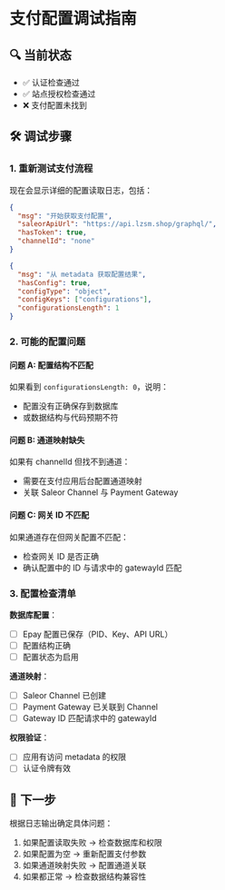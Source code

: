 # 支付配置调试指南

## 🔍 当前状态

- ✅ 认证检查通过
- ✅ 站点授权检查通过  
- ❌ 支付配置未找到

## 🛠 调试步骤

### 1. 重新测试支付流程
现在会显示详细的配置读取日志，包括：

```json
{
  "msg": "开始获取支付配置",
  "saleorApiUrl": "https://api.lzsm.shop/graphql/",
  "hasToken": true,
  "channelId": "none"
}

{
  "msg": "从 metadata 获取配置结果",
  "hasConfig": true,
  "configType": "object", 
  "configKeys": ["configurations"],
  "configurationsLength": 1
}
```

### 2. 可能的配置问题

#### 问题 A: 配置结构不匹配
如果看到 `configurationsLength: 0`，说明：
- 配置没有正确保存到数据库
- 或数据结构与代码预期不符

#### 问题 B: 通道映射缺失
如果有 channelId 但找不到通道：
- 需要在支付应用后台配置通道映射
- 关联 Saleor Channel 与 Payment Gateway

#### 问题 C: 网关 ID 不匹配
如果通道存在但网关配置不匹配：
- 检查网关 ID 是否正确
- 确认配置中的 ID 与请求中的 gatewayId 匹配

### 3. 配置检查清单

**数据库配置**：
- [ ] Epay 配置已保存（PID、Key、API URL）
- [ ] 配置结构正确
- [ ] 配置状态为启用

**通道映射**：
- [ ] Saleor Channel 已创建
- [ ] Payment Gateway 已关联到 Channel
- [ ] Gateway ID 匹配请求中的 gatewayId

**权限验证**：
- [ ] 应用有访问 metadata 的权限
- [ ] 认证令牌有效

## 🎯 下一步

根据日志输出确定具体问题：
1. 如果配置读取失败 → 检查数据库和权限
2. 如果配置为空 → 重新配置支付参数  
3. 如果通道映射失败 → 配置通道关联
4. 如果都正常 → 检查数据结构兼容性